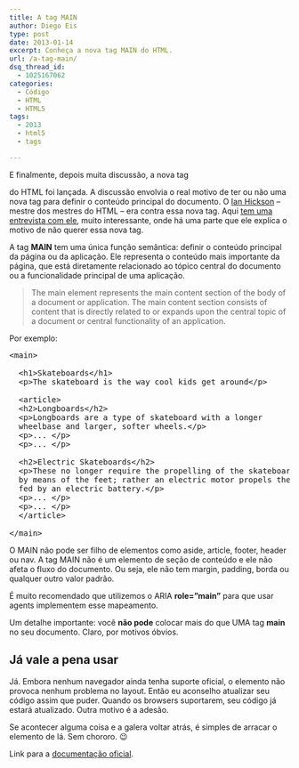```yaml
---
title: A tag MAIN
author: Diego Eis
type: post
date: 2013-01-14
excerpt: Conheça a nova tag MAIN do HTML.
url: /a-tag-main/
dsq_thread_id:
  - 1025167062
categories:
  - Código
  - HTML
  - HTML5
tags:
  - 2013
  - html5
  - tags

---
```

E finalmente, depois muita discussão, a nova tag **<main>** do HTML foi lançada. A discussão envolvia o real motivo de ter ou não uma nova tag para definir o conteúdo principal do documento. O [Ian Hickson][1] &#8211; mestre dos mestres do HTML &#8211; era contra essa nova tag. Aqui [tem uma entrevista com ele][2], muito interessante, onde há uma parte que ele explica o motivo de não querer essa nova tag. 

A tag **MAIN** tem uma única função semântica: definir o conteúdo principal da página ou da aplicação. Ele representa o conteúdo mais importante da página, que está diretamente relacionado ao tópico central do documento ou a funcionalidade principal de uma aplicação.

> The main element represents the main content section of the body of a document or application. The main content section consists of content that is directly related to or expands upon the central topic of a document or central functionality of an application.

Por exemplo:

<pre class="lang-html">&lt;main&gt;

  &lt;h1&gt;Skateboards&lt;/h1&gt;
  &lt;p&gt;The skateboard is the way cool kids get around&lt;/p&gt;
  
  &lt;article&gt;
  &lt;h2&gt;Longboards&lt;/h2&gt;
  &lt;p&gt;Longboards are a type of skateboard with a longer 
  wheelbase and larger, softer wheels.&lt;/p&gt;
  &lt;p&gt;... &lt;/p&gt;
  &lt;p&gt;... &lt;/p&gt;

  &lt;h2&gt;Electric Skateboards&lt;/h2&gt;
  &lt;p&gt;These no longer require the propelling of the skateboard
  by means of the feet; rather an electric motor propels the board, 
  fed by an electric battery.&lt;/p&gt;
  &lt;p&gt;... &lt;/p&gt;
  &lt;p&gt;... &lt;/p&gt;
  &lt;/article&gt;

&lt;/main&gt;
</pre>

O MAIN não pode ser filho de elementos como aside, article, footer, header ou nav. A tag MAIN não é um elemento de seção de conteúdo e ele não afeta o fluxo do documento. Ou seja, ele não tem margin, padding, borda ou qualquer outro valor padrão.

É muito recomendado que utilizemos o ARIA **role=&#8221;main&#8221;** para que usar agents implementem esse mapeamento.

Um detalhe importante: você **não pode** colocar mais do que UMA tag **main** no seu documento. Claro, por motivos óbvios.

## Já vale a pena usar

Já. Embora nenhum navegador ainda tenha suporte oficial, o elemento não provoca nenhum problema no layout. Então eu aconselho atualizar seu código assim que puder. Quando os browsers suportarem, seu código já estará atualizado. Outra motivo é a adesão.

Se acontecer alguma coisa e a galera voltar atrás, é simples de arracar o elemento de lá. Sem chororo. 😉

Link para a [documentação oficial][3].

 [1]: https://plus.google.com/107429617152575897589/posts
 [2]: http://html5doctor.com/interview-with-ian-hickson-html-editor/
 [3]: http://www.w3.org/html/wg/drafts/html/master/grouping-content.html#the-main-element